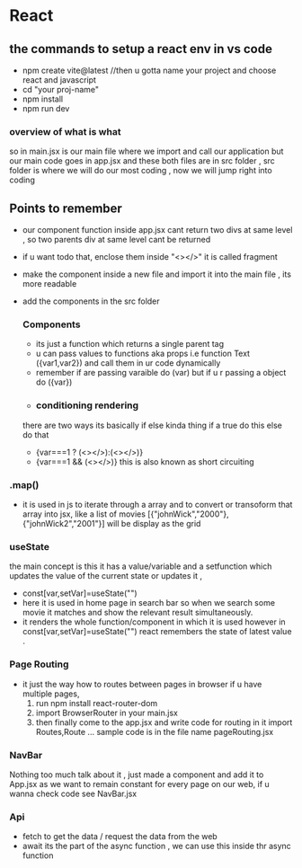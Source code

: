 # React
## the commands to setup a react env in vs code
- npm create vite@latest //then u gotta name your project and choose react and javascript
- cd "your proj-name"
- npm install
- npm run dev

### overview of what is what
so in main.jsx is our main file where we import and call our application but our main code goes in app.jsx and these both files are in src folder , src folder is where we will do our most coding , now we will jump right into coding 

## Points to remember
- our component function inside app.jsx cant return two divs at same level , so two parents div at same level cant be returned
- if u want todo that, enclose them inside "<></>" it is called fragment
- make the component inside a new file and import it into the main file , its more readable
- add the components in the src folder

  ### Components
  - its just a function which returns a single parent tag
  - u can pass values to functions aka props i.e function Text ({var1,var2}) and call them in ur code dynamically
  - remember if are passing varaible do (var) but if u r passing a object do ({var})
  -  ### conditioning rendering
    there are two ways its basically if else kinda thing if a true do this else do that
  - {var===1 ? (<></>):(<></>)}
  - {var===1 && (<></>)} this is also known as short circuiting
### .map()
- it is used in js to iterate through a array and to convert or transoform that array into jsx, like a list of movies [{"johnWick","2000"},{"johnWick2","2001"}] will be display as the grid
### useState
the main concept is this it has a value/variable and a setfunction which updates the value of the current state or updates it ,
- const[var,setVar]=useState("")
- here it is used in home page in search bar so when we search some movie it matches and show the relevant result simultaneously.
- it renders the whole function/component in which it is used however in const[var,setVar]=useState("") react remembers the state of latest value .
### Page Routing 
- it just the way how to routes between pages in browser if u have multiple pages,
  1) run npm install react-router-dom
  2) import BrowserRouter in your main.jsx
  3) then finally come to the app.jsx and write code for routing in it import Routes,Route ... sample code is in the file name pageRouting.jsx

### NavBar
Nothing too much talk about it , just made a component and add it to App.jsx as we want to remain constant for every page on our web, if u wanna check code see NavBar.jsx

### Api
- fetch to get the data / request the data from the web
- await its the part of the async function , we can use this inside thr async function




